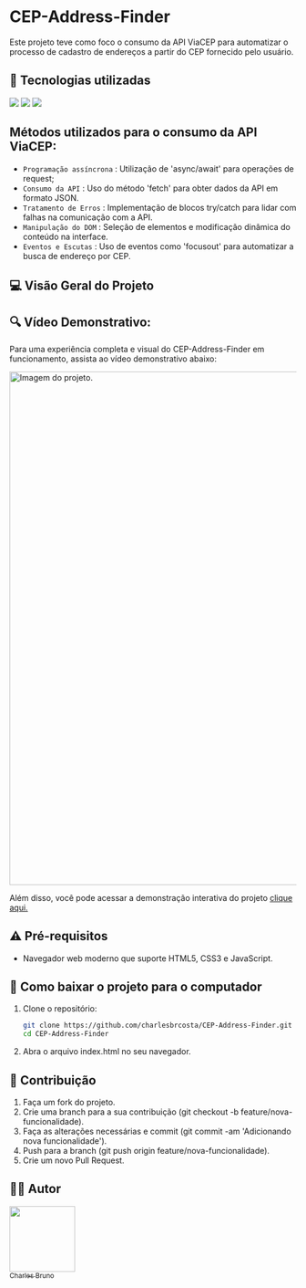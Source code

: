 #  CEP-Address-Finder

 Este projeto teve como foco o consumo da API ViaCEP para automatizar o processo de cadastro de endereços a partir do CEP fornecido pelo usuário.

## :dizzy: Tecnologias utilizadas

<div>
  <img src="https://img.shields.io/badge/HTML5-e34c26?style=for-the-badge&logo=html5&logoColor=white">
  <img src="https://img.shields.io/badge/CSS3-264de4?style=for-the-badge&logo=css3&logoColor=white">
  <img src="https://img.shields.io/badge/JavaScript-F7DF1E?style=for-the-badge&logo=javascript&logoColor=black">
</div>

## Métodos utilizados para o consumo da API ViaCEP: 

- `Programação assíncrona` : Utilização de 'async/await' para operações de request;
- `Consumo da API` : Uso do método 'fetch' para obter dados da API em formato JSON.
- `Tratamento de Erros` : Implementação de blocos try/catch para lidar com falhas na comunicação com a API.
- `Manipulação do DOM` : Seleção de elementos e modificação dinâmica do conteúdo na interface.
- `Eventos e Escutas` : Uso de eventos como 'focusout' para automatizar a busca de endereço por CEP.

## :computer: Visão Geral do Projeto

## :mag: Vídeo Demonstrativo:

Para uma experiência completa e visual do CEP-Address-Finder em funcionamento, assista ao vídeo demonstrativo abaixo:

<img src="./img/CEP-Address-Finder.gif"  alt="Imagem do projeto." width="900">


Além disso, você pode acessar a demonstração interativa do projeto [clique aqui.](https://charlesbrcosta.github.io/CEP-Address-Finder/)

## :warning: Pré-requisitos

- Navegador web moderno que suporte HTML5, CSS3 e JavaScript.

## :open_file_folder: Como baixar o projeto para o computador

1. Clone o repositório:

   ```bash
   git clone https://github.com/charlesbrcosta/CEP-Address-Finder.git
   cd CEP-Address-Finder

2. Abra o arquivo index.html no seu navegador.

## :paperclip: Contribuição

1. Faça um fork do projeto.
2. Crie uma branch para a sua contribuição (git checkout -b feature/nova-funcionalidade).
3. Faça as alterações necessárias e commit (git commit -am 'Adicionando nova funcionalidade').
4. Push para a branch (git push origin feature/nova-funcionalidade).
5. Crie um novo Pull Request.

## :student: Autor

[<img loading="lazy" src="https://avatars.githubusercontent.com/u/48035699?v=4" width=115><br><sub>Charles Bruno</sub>](https://github.com/charlesbrcosta)
